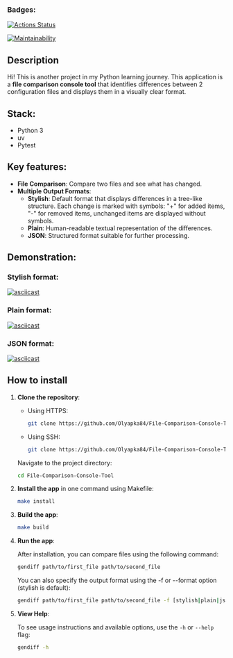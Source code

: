 ### Badges:
[![Actions Status](https://github.com/Olyapka84/python-project-50/actions/workflows/hexlet-check.yml/badge.svg)](https://github.com/Olyapka84/python-project-50/actions)

[![Maintainability](https://api.codeclimate.com/v1/badges/f0618576d8712cb54dbc/maintainability)](https://codeclimate.com/github/Olyapka84/python-project-49/maintainability)

## Description

Hi! This is another project in my Python learning journey. This application is a **file comparison console tool** that identifies differences between 2 configuration files and displays them in a visually clear format. 

## Stack:

- Python 3
- uv
- Pytest

## Key features:
- **File Comparison**: Compare two files and see what has changed.
- **Multiple Output Formats**:
  - **Stylish**: Default format that displays differences in a tree-like structure. Each change is marked with symbols: "+" for added items, "-" for removed items, unchanged items are displayed without symbols.
  - **Plain**: Human-readable textual representation of the differences.
  - **JSON**: Structured format suitable for further processing.

## Demonstration:

### Stylish format:

[![asciicast](https://asciinema.org/a/ke06TCMpcjqfpMbqt4dZdBAXW.svg)](https://asciinema.org/a/ke06TCMpcjqfpMbqt4dZdBAXW)

### Plain format:

[![asciicast](https://asciinema.org/a/kEpZ3fiAv363DBbQhw3EzFi5m.svg)](https://asciinema.org/a/kEpZ3fiAv363DBbQhw3EzFi5m)

### JSON format:

[![asciicast](https://asciinema.org/a/Bn8qmSp016ejRA1go8vGQAHk8.svg)](https://asciinema.org/a/Bn8qmSp016ejRA1go8vGQAHk8)

## How to install

1. **Clone the repository**:

    - Using HTTPS:
      ```bash
      git clone https://github.com/Olyapka84/File-Comparison-Console-Tool.git
      ```

    - Using SSH:
      ```bash
      git clone https://github.com/Olyapka84/File-Comparison-Console-Tool.git
      ```

    Navigate to the project directory:
    ```bash
    cd File-Comparison-Console-Tool
    ```

2. **Install the app** in one command using Makefile:

    ```bash
    make install
    ```

3. **Build the app**:

    ```bash
    make build
    ```

4. **Run the app**:

    After installation, you can compare files using the following command:
    ```bash
    gendiff path/to/first_file path/to/second_file
    ```
    You can also specify the output format using the -f or --format option (stylish is default):
    ```bash
    gendiff path/to/first_file path/to/second_file -f [stylish|plain|json]
    ```

5. **View Help**:

    To see usage instructions and available options, use the `-h` or `--help` flag:
    ```bash
    gendiff -h
    ```
